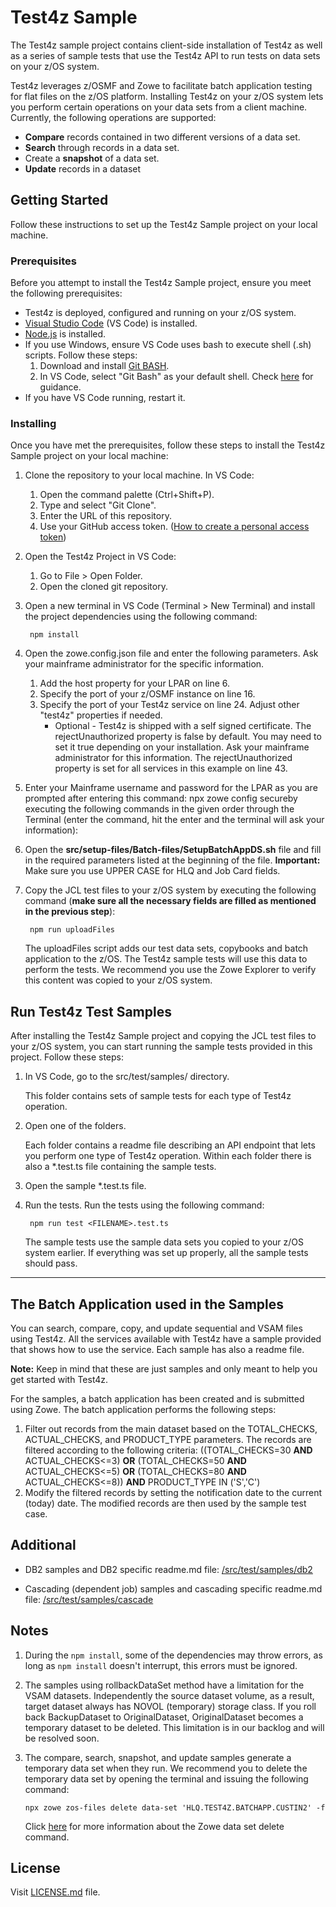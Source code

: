 # Test4z Sample
The Test4z sample project contains client-side installation of Test4z as well as a series of sample tests that use the Test4z API to run tests on data sets on your z/OS system.

Test4z leverages z/OSMF and Zowe to facilitate batch application testing for flat files on the z/OS platform. Installing Test4z on your z/OS system lets you perform certain operations on your data sets from a client machine. Currently, the following operations are supported:
* **Compare** records contained in two different versions of a data set.
* **Search** through records in a data set.
* Create a **snapshot** of a data set.
* **Update** records in a dataset

## Getting Started
Follow these instructions to set up the Test4z Sample project on your local machine.

### Prerequisites
Before you attempt to install the Test4z Sample project, ensure you meet the following prerequisites:

* Test4z is deployed, configured and running on your z/OS system.
* [Visual Studio Code](https://code.visualstudio.com/download) (VS Code) is installed.
* [Node.js](https://nodejs.org/en/download/) is installed.
* If you use Windows, ensure VS Code uses bash to execute shell (.sh) scripts. Follow these steps:
    1. Download and install [Git BASH](https://git-scm.com/download/win).
    2. In VS Code, select "Git Bash" as your default shell. Check [here](https://code.visualstudio.com/docs/editor/integrated-terminal#_terminal-profiles) for guidance.
* If you have VS Code running, restart it.

### Installing
Once you have met the prerequisites, follow these steps to install the Test4z Sample project on your local machine:

1. Clone the repository to your local machine. In VS Code:
    1. Open the command palette (Ctrl+Shift+P). 
    2. Type and select "Git Clone".
    3. Enter the URL of this repository. 
    4. Use your GitHub access token. ([How to create a personal access token](https://docs.github.com/en/github/authenticating-to-github/creating-a-personal-access-token))

2. Open the Test4z Project in VS Code:
    1. Go to File > Open Folder.
    2. Open the cloned git repository.

3. Open a new terminal in VS Code (Terminal > New Terminal) and install the project dependencies using the following command:

        npm install
        
4. Open the zowe.config.json file and enter the following parameters. Ask your mainframe administrator for the specific information.
   1. Add the host property for your LPAR on line 6.
   2. Specify the port of your z/OSMF instance on line 16.
   3. Specify the port of your Test4z service on line 24. Adjust other "test4z" properties if needed. 
        * Optional - Test4z is shipped with a self signed certificate. The rejectUnauthorized property is false by default. You may need to set it true depending on your installation. Ask your mainframe administrator for this information. The rejectUnauthorized property is set for all services in this example on line 43.

5. Enter your Mainframe username and password for the LPAR as you are prompted after entering this command:
        npx zowe config secureby executing the following commands in the given order through the Terminal (enter the command, hit the enter and the terminal will ask your information):
                  
6. Open the **src/setup-files/Batch-files/SetupBatchAppDS.sh** file and fill in the required parameters listed at the beginning of the file. **Important:** Make sure you use UPPER CASE for HLQ and Job Card fields.
    
7. Copy the JCL test files to your z/OS system by executing the following command (**make sure all the necessary fields are filled as mentioned in the previous step**):
    
        npm run uploadFiles
    
   The uploadFiles script adds our test data sets, copybooks and batch application to the z/OS. The Test4z sample tests will use this data to perform the tests. We recommend you use the Zowe Explorer to verify this content was copied to your z/OS system.

## Run Test4z Test Samples
After installing the Test4z Sample project and copying the JCL test files to your z/OS system, you can start running the sample tests provided in this project. Follow these steps:

  1. In VS Code, go to the src/test/samples/ directory. 
      
      This folder contains sets of sample tests for each type of Test4z operation.

  2. Open one of the folders. 
  
      Each folder contains a readme file describing an API endpoint that lets you perform one type of Test4z operation. Within each folder there is also a *.test.ts file containing the sample tests.

  3. Open the sample *.test.ts file.

  4. Run the tests. Run the tests using the following command:

          npm run test <FILENAME>.test.ts 
  
      The sample tests use the sample data sets you copied to your z/OS system earlier. If everything was set up properly, all the sample tests should pass.
  ---
 ## The Batch Application used in the Samples
You can search, compare, copy, and update sequential and VSAM files using Test4z. All the services available with Test4z have a sample provided that shows how to use the service. Each sample has also a readme file.

**Note:** Keep in mind that these are just samples and only meant to help you get started with Test4z.

For the samples, a batch application has been created and is submitted using Zowe. The batch application performs the following steps:

1. Filter out records from the main dataset based on the TOTAL_CHECKS, ACTUAL_CHECKS, and PRODUCT_TYPE parameters. The records are filtered according to the following criteria:
((TOTAL_CHECKS=30 **AND** ACTUAL_CHECKS<=3) **OR** (TOTAL_CHECKS=50 **AND** ACTUAL_CHECKS<=5) **OR** (TOTAL_CHECKS=80 **AND** ACTUAL_CHECKS<=8)) **AND** PRODUCT_TYPE IN ('S','C')
2. Modify the filtered records by setting the notification date to the current (today) date.
The modified records are then used by the sample test case.

 ## Additional
*  DB2 samples and DB2 specific readme.md file: [/src/test/samples/db2](./src/test/samples/db2)
 
*  Cascading (dependent job) samples and cascading specific readme.md file: [/src/test/samples/cascade](./src/test/samples/cascade)

 ## Notes
 
 1. During the `npm install`, some of the dependencies may throw errors, as long as `npm install` doesn't interrupt, this errors must be ignored.

 2. The samples using rollbackDataSet method have a limitation for the VSAM datasets. 
 Independently the source dataset volume, as a result, target dataset always has NOVOL 
 (temporary) storage class. If you roll back BackupDataset to OriginalDataset, OriginalDataset 
 becomes a temporary dataset to be deleted. This limitation is in our backlog and will be resolved soon.
 
 3. The compare, search, snapshot, and update samples  generate a temporary data set  when they run.
    We recommend you to delete the temporary data set by opening the terminal and issuing the following command:
    
    `npx zowe zos-files delete data-set 'HLQ.TEST4Z.BATCHAPP.CUSTIN2' -f`
    
    Click [here](https://docs.zowe.org/stable/web_help/index.html?p=zowe_zos-files_delete_data-set)
    for more information about the Zowe data set delete command.

## License
Visit [LICENSE.md](LICENSE.md) file.
